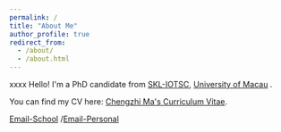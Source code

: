 ```yaml
---
permalink: /
title: "About Me"
author_profile: true
redirect_from: 
  - /about/
  - /about.html
---
```


xxxx
Hello! I'm a PhD candidate from [SKL-IOTSC](https://skliotsc.um.edu.mo/), [University of Macau](https://www.um.edu.mo/) .


You can find my CV here: [Chengzhi Ma's Curriculum Vitae](../assets/CV.pdf).

[Email-School](yc07499@um.edu.mo) /[Email-Personal](vitusma98@gmail.com) 

    
